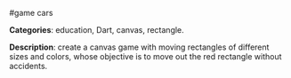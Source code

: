 #game cars

**Categories**: education, Dart, canvas, rectangle.

**Description**: create a canvas game with moving rectangles of different sizes and colors, whose objective is to move out the red rectangle without accidents.